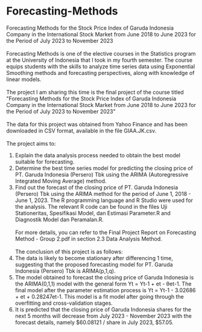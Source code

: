 # Forecasting-Methods
Forecasting Methods for the Stock Price Index of Garuda Indonesia Company in the International Stock Market from June 2018 to June 2023 for the Period of July 2023 to November 2023\
\
Forecasting Methods is one of the elective courses in the Statistics program at the University of Indonesia that I took in my fourth semester. The course equips students with the skills to analyze time series data using Exponential Smoothing methods and forecasting perspectives, along with knowledge of linear models.\
\
The project I am sharing this time is the final project of the course titled "Forecasting Methods for the Stock Price Index of Garuda Indonesia Company in the International Stock Market from June 2018 to June 2023 for the Period of July 2023 to November 2023"\
\
The data for this project was obtained from Yahoo Finance and has been downloaded in CSV format, available in the file GIAA.JK.csv.\
\
The project aims to:
1. Explain the data analysis process needed to obtain the best model suitable for forecasting.
2. Determine the best time series model for predicting the closing price of PT. Garuda Indonesia (Persero) Tbk using the ARIMA (Autoregressive Integrated Moving Average) method.
3. Find out the forecast of the closing price of PT. Garuda Indonesia (Persero) Tbk using the ARIMA method for the period of June 1, 2018 - June 1, 2023.
The R programming language and R Studio were used for the analysis. The relevant R code can be found in the files Uji Stationeritas, Spesifikasi Model, dan Estimasi Parameter.R and Diagnostik Model dan Peramalan.R.\
\
For more details, you can refer to the Final Project Report on Forecasting Method - Group 2.pdf in section 2.3 Data Analysis Method.\
\
The conclusion of this project is as follows:
1. The data is likely to become stationary after differencing 1 time, suggesting that the proposed forecasting model for PT. Garuda Indonesia (Persero) Tbk is ARIMA(p,1,q).
2. The model obtained to forecast the closing price of Garuda Indonesia is the ARIMA(0,1,1) model with the general form Yt = Yt-1 + et - θet-1. The final model after the parameter estimation process is Yt = Yt-1 - 3.02686 + et + 0.28247et-1. This model is a fit model after going through the overfitting and cross-validation stages.
3. It is predicted that the closing price of Garuda Indonesia shares for the next 5 months will decrease from July 2023 - November 2023 with the forecast details, namely $60.08121 / share in July 2023, $57.05.
